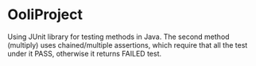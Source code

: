 # OoliProject
Using JUnit library for testing methods in Java.
The second method (multiply) uses chained/multiple assertions, which require that all the test under it PASS, otherwise it returns FAILED test. 
